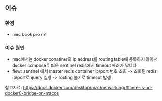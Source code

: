 ## 이슈
### 환경
- mac book pro m1

### 이슈 원인 
- mac에서는 docker conatiner의 ip address를 routing table에 등록하지 않아서 docker compose로 띄운 sentinel redis에서 timeout 에러가 납니다
- flow: sentinel 에서 master redis container ip/port 번호 조회 -> 조회된 redis ip/port로 query 실행 -> routing 불가로 timeout 발생

참고자료: https://docs.docker.com/desktop/mac/networking/#there-is-no-docker0-bridge-on-macos